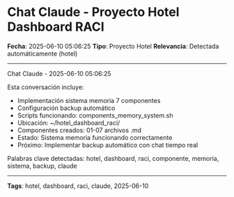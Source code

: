# Chat Claude - Proyecto Hotel Dashboard RACI
**Fecha**: 2025-06-10 05:06:25
**Tipo**: Proyecto Hotel
**Relevancia**: Detectada automáticamente (hotel)

---

Chat Claude - 2025-06-10 05:06:25

Esta conversación incluye:
- Implementación sistema memoria 7 componentes
- Configuración backup automático
- Scripts funcionando: components_memory_system.sh
- Ubicación: ~/hotel_dashboard_raci/
- Componentes creados: 01-07 archivos .md
- Estado: Sistema memoria funcionando correctamente
- Próximo: Implementar backup automático con chat tiempo real

Palabras clave detectadas: hotel, dashboard, raci, componente, memoria, sistema, backup, claude

---

**Tags**: hotel, dashboard, raci, claude, 2025-06-10
